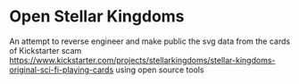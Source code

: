 # Open Stellar Kingdoms
An attempt to reverse engineer and make public the svg data from the cards of Kickstarter scam https://www.kickstarter.com/projects/stellarkingdoms/stellar-kingdoms-original-sci-fi-playing-cards using open source tools